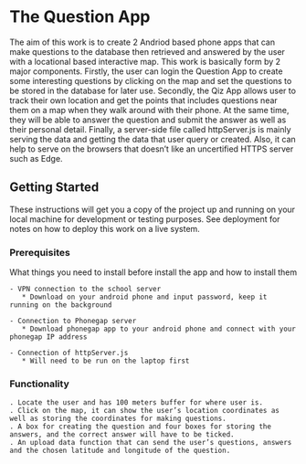 # The Question App

The aim of this work is to create 2 Andriod based phone apps that can make questions to the database then retrieved and answered by the user with a locational based interactive map. This work is basically form by 2 major components. Firstly, the user can login the Question App to create some interesting questions by clicking on the map and set the questions to be stored in the database for later use. Secondly, the Qiz App allows user to track their own location and get the points that includes questions near them on a map when they walk around with their phone. At the same time, they will be able to answer the question and submit the answer as well as their personal detail. Finally, a server-side file called httpServer.js is mainly serving the data and getting the data that user query or created. Also, it can help to serve on the browsers that doesn’t like an uncertified HTTPS server such as Edge.


## Getting Started

These instructions will get you a copy of the project up and running on your local machine for development or testing purposes. See deployment for notes on how to deploy this work on a live system.


### Prerequisites

What things you need to install before install the app and how to install them

```
- VPN connection to the school server
   * Download on your android phone and input password, keep it running on the background

- Connection to Phonegap server
   * Download phonegap app to your android phone and connect with your phonegap IP address
   
- Connection of httpServer.js
   * Will need to be run on the laptop first

```

### Functionality 

```
. Locate the user and has 100 meters buffer for where user is.
. Click on the map, it can show the user’s location coordinates as well as storing the coordinates for making questions.
. A box for creating the question and four boxes for storing the answers, and the correct answer will have to be ticked.
. An upload data function that can send the user’s questions, answers and the chosen latitude and longitude of the question.
```



